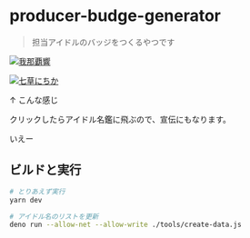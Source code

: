 # producer-budge-generator

> 担当アイドルのバッジをつくるやつです

[![我那覇響](https://img.shields.io/badge/%E6%8B%85%E5%BD%93-%E6%88%91%E9%82%A3%E8%A6%87%E9%9F%BF-01ADB9?style=for-the-badge)](https://idollist.idolmaster-official.jp/detail/10003)

[![七草にちか](https://img.shields.io/badge/%E6%8B%85%E5%BD%93-%E4%B8%83%E8%8D%89%E3%81%AB%E3%81%A1%E3%81%8B-A5CFB6)](https://idollist.idolmaster-official.jp/detail/50024)

↑ こんな感じ

クリックしたらアイドル名鑑に飛ぶので、宣伝にもなります。

いえー

## ビルドと実行

```sh
# とりあえず実行
yarn dev

# アイドル名のリストを更新
deno run --allow-net --allow-write ./tools/create-data.js
```
